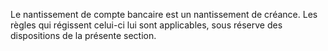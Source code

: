 Le nantissement de compte bancaire est un nantissement de créance. Les règles qui
régissent celui-ci lui sont applicables, sous réserve des dispositions de la présente section.